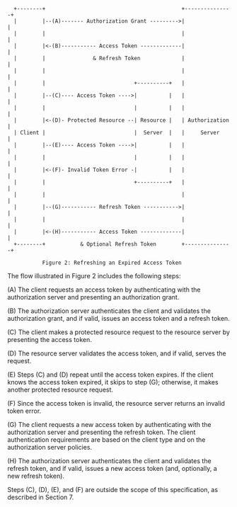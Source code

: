 ```
  +--------+                                           +---------------+
  |        |--(A)------- Authorization Grant --------->|               |
  |        |                                           |               |
  |        |<-(B)----------- Access Token -------------|               |
  |        |               & Refresh Token             |               |
  |        |                                           |               |
  |        |                            +----------+   |               |
  |        |--(C)---- Access Token ---->|          |   |               |
  |        |                            |          |   |               |
  |        |<-(D)- Protected Resource --| Resource |   | Authorization |
  | Client |                            |  Server  |   |     Server    |
  |        |--(E)---- Access Token ---->|          |   |               |
  |        |                            |          |   |               |
  |        |<-(F)- Invalid Token Error -|          |   |               |
  |        |                            +----------+   |               |
  |        |                                           |               |
  |        |--(G)----------- Refresh Token ----------->|               |
  |        |                                           |               |
  |        |<-(H)----------- Access Token -------------|               |
  +--------+           & Optional Refresh Token        +---------------+
  ```

               Figure 2: Refreshing an Expired Access Token

   The flow illustrated in Figure 2 includes the following steps:

   (A)  The client requests an access token by authenticating with the
        authorization server and presenting an authorization grant.

   (B)  The authorization server authenticates the client and validates
        the authorization grant, and if valid, issues an access token
        and a refresh token.

   (C)  The client makes a protected resource request to the resource
        server by presenting the access token.

   (D)  The resource server validates the access token, and if valid,
        serves the request.

   (E)  Steps (C) and (D) repeat until the access token expires.  If the
        client knows the access token expired, it skips to step (G);
        otherwise, it makes another protected resource request.

   (F)  Since the access token is invalid, the resource server returns
        an invalid token error.

    
   (G)  The client requests a new access token by authenticating with
        the authorization server and presenting the refresh token.  The
        client authentication requirements are based on the client type
        and on the authorization server policies.

   (H)  The authorization server authenticates the client and validates
        the refresh token, and if valid, issues a new access token (and,
        optionally, a new refresh token).

   Steps (C), (D), (E), and (F) are outside the scope of this
   specification, as described in Section 7.